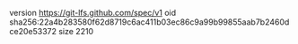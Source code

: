 version https://git-lfs.github.com/spec/v1
oid sha256:22a4b283580f62d8719c6ac411b03ec86c9a99b99855aab7b2460dce20e53372
size 2210
